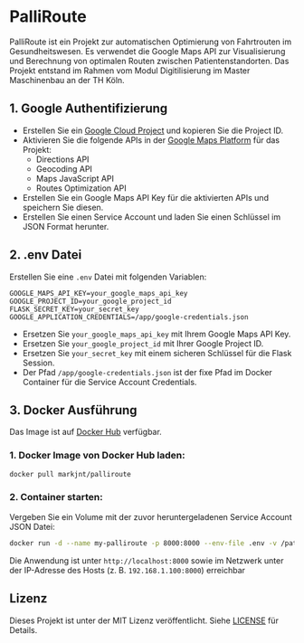 # PalliRoute

PalliRoute ist ein Projekt zur automatischen Optimierung von Fahrtrouten im Gesundheitswesen. Es verwendet die Google Maps API zur Visualisierung und Berechnung von optimalen Routen zwischen Patientenstandorten. Das Projekt entstand im Rahmen vom Modul Digitilisierung im Master Maschinenbau an der TH Köln.

## 1. Google Authentifizierung

- Erstellen Sie ein [Google Cloud Project](https://console.cloud.google.com/) und kopieren Sie die Project ID.
- Aktivieren Sie die folgende APIs in der [Google Maps Platform](https://console.cloud.google.com/google/maps-apis) für das Projekt:
  - Directions API
  - Geocoding API
  - Maps JavaScript API
  - Routes Optimization API
- Erstellen Sie ein Google Maps API Key für die aktivierten APIs und speichern Sie diesen.
- Erstellen Sie einen Service Account und laden Sie einen Schlüssel im JSON Format herunter.

## 2. .env Datei

Erstellen Sie eine `.env` Datei mit folgenden Variablen:
```env
GOOGLE_MAPS_API_KEY=your_google_maps_api_key
GOOGLE_PROJECT_ID=your_google_project_id
FLASK_SECRET_KEY=your_secret_key
GOOGLE_APPLICATION_CREDENTIALS=/app/google-credentials.json
```

- Ersetzen Sie `your_google_maps_api_key` mit Ihrem Google Maps API Key.
- Ersetzen Sie `your_google_project_id` mit Ihrer Google Project ID.
- Ersetzen Sie `your_secret_key` mit einem sicheren Schlüssel für die Flask Session.
- Der Pfad `/app/google-credentials.json` ist der fixe Pfad im Docker Container für die Service Account Credentials.

## 3. Docker Ausführung

Das Image ist auf [Docker Hub](https://hub.docker.com/r/markjnt/palliroute) verfügbar.

### 1. Docker Image von Docker Hub laden:
```bash
docker pull markjnt/palliroute
```

### 2. Container starten:

Vergeben Sie ein Volume mit der zuvor heruntergeladenen Service Account JSON Datei:
```bash
docker run -d --name my-palliroute -p 8000:8000 --env-file .env -v /path/to/your/service-account-key.json:/app/google-credentials.json markjnt/palliroute
```

Die Anwendung ist unter `http://localhost:8000` sowie im Netzwerk unter der IP-Adresse des Hosts (z. B. `192.168.1.100:8000`) erreichbar

## Lizenz

Dieses Projekt ist unter der MIT Lizenz veröffentlicht. Siehe [LICENSE](LICENSE) für Details.
